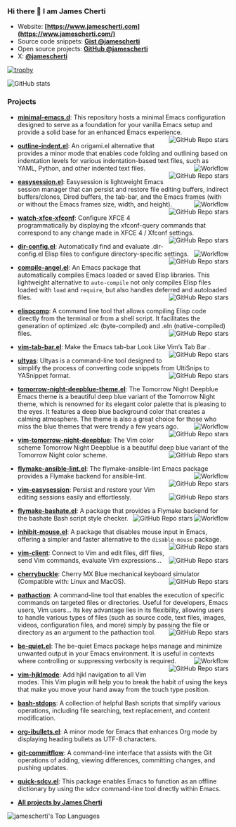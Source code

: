 ### Hi there 👋 I am James Cherti

- Website: **[https://www.jamescherti.com](https://www.jamescherti.com/)**
- Source code snippets: **[Gist @jamescherti](https://gist.github.com/jamescherti)**
- Open source projects: **[GitHub @jamescherti](https://github.com/jamescherti)**
- X: **[@jamescherti](https://x.com/jamescherti)**

[![trophy](https://github-profile-trophy.vercel.app/?username=jamescherti&title=Stars,Commits,Repositories,PullRequest&theme=flat)](https://github.com/ryo-ma/github-profile-trophy)

![GitHub stats](https://github-readme-stats.vercel.app/api?username=jamescherti&show_icons=true&theme=default)

### Projects

- **[minimal-emacs.d](https://github.com/jamescherti/minimal-emacs.d)**: This repository hosts a minimal Emacs configuration designed to serve as a foundation for your vanilla Emacs setup and provide a solid base for an enhanced Emacs experience. <img align="right" alt="GitHub Repo stars" src="https://img.shields.io/github/stars/jamescherti/minimal-emacs.d?style=social">

- **[outline-indent.el](https://github.com/jamescherti/outline-indent.el)**: An origami.el alternative that provides a minor mode that enables code folding and outlining based on indentation levels for various indentation-based text files, such as YAML, Python, and other indented text files. <img align="right" alt="Workflow" src="https://github.com/jamescherti/outline-indent.el/actions/workflows/ci.yml/badge.svg"> <img align="right" alt="GitHub Repo stars" src="https://img.shields.io/github/stars/jamescherti/outline-indent.el?style=social">

- **[easysession.el](https://github.com/jamescherti/easysession.el)**: Easysession is lightweight Emacs session manager that can persist and restore file editing buffers, indirect buffers/clones, Dired buffers, the tab-bar, and the Emacs frames (with or without the Emacs frames size, width, and height). <img align="right" alt="Workflow" src="https://github.com/jamescherti/easysession.el/actions/workflows/ci.yml/badge.svg"> <img align="right" alt="GitHub Repo stars" src="https://img.shields.io/github/stars/jamescherti/easysession.el?style=social">

- **[watch-xfce-xfconf](https://github.com/jamescherti/watch-xfce-xfconf)**: Configure XFCE 4 programmatically by displaying the xfconf-query commands that correspond to any change made in XFCE 4 / Xfconf settings. <img align="right" alt="GitHub Repo stars" src="https://img.shields.io/github/stars/jamescherti/watch-xfce-xfconf?style=social">

- **[dir-config.el](https://github.com/jamescherti/dir-config.el)**: Automatically find and evaluate .dir-config.el Elisp files to configure directory-specific settings. <img align="right" alt="Workflow" src="https://github.com/jamescherti/dir-config.el/actions/workflows/ci.yml/badge.svg"> <img align="right" alt="GitHub Repo stars" src="https://img.shields.io/github/stars/jamescherti/dir-config.el?style=social">

- **[compile-angel.el](https://github.com/jamescherti/compile-angel.el)**: An Emacs package that automatically compiles Emacs loaded or saved Elisp libraries. This lightweight alternative to `auto-compile` not only compiles Elisp files loaded with `load` and `require`, but also handles deferred and autoloaded files. <img align="right" alt="GitHub Repo stars" src="https://img.shields.io/github/stars/jamescherti/compile-angel.el?style=social">

- **[elispcomp](https://github.com/jamescherti/elispcomp)**: A command line tool that allows compiling Elisp code directly from the terminal or from a shell script. It facilitates the generation of optimized .elc (byte-compiled) and .eln (native-compiled) files. <img align="right" alt="GitHub Repo stars" src="https://img.shields.io/github/stars/jamescherti/elispcomp?style=social">

- **[vim-tab-bar.el](https://github.com/jamescherti/vim-tab-bar.el)**: Make the Emacs tab-bar Look Like Vim’s Tab Bar . <img align="right" alt="GitHub Repo stars" src="https://img.shields.io/github/stars/jamescherti/vim-tab-bar.el?style=social">

- **[ultyas](https://github.com/jamescherti/ultyas)**: Ultyas is a command-line tool designed to simplify the process of converting code snippets from UltiSnips to YASnippet format. <img align="right" alt="GitHub Repo stars" src="https://img.shields.io/github/stars/jamescherti/ultyas?style=social">

- **[tomorrow-night-deepblue-theme.el](https://github.com/jamescherti/tomorrow-night-deepblue-theme.el)**: The Tomorrow Night Deepblue Emacs theme is a beautiful deep blue variant of the Tomorrow Night theme, which is renowned for its elegant color palette that is pleasing to the eyes. It features a deep blue background color that creates a calming atmosphere. The theme is also a great choice for those who miss the blue themes that were trendy a few years ago. <img align="right" alt="Workflow" src="https://github.com/jamescherti/tomorrow-night-deepblue-theme.el/actions/workflows/ci.yml/badge.svg"> <img align="right" alt="GitHub Repo stars" src="https://img.shields.io/github/stars/jamescherti/tomorrow-night-deepblue-theme.el?style=social">

- **[vim-tomorrow-night-deepblue](https://github.com/jamescherti/vim-tomorrow-night-deepblue)**: The Vim color scheme Tomorrow Night Deepblue is a beautiful deep blue variant of the Tomorrow Night color scheme. <img align="right" alt="GitHub Repo stars" src="https://img.shields.io/github/stars/jamescherti/vim-tomorrow-night-deepblue?style=social">

- **[flymake-ansible-lint.el](https://github.com/jamescherti/flymake-ansible-lint.el)**: The flymake-ansible-lint Emacs package provides a Flymake backend for ansible-lint. <img align="right" alt="Workflow" src="https://github.com/jamescherti/flymake-ansible-lint.el/actions/workflows/ci.yml/badge.svg"> <img align="right" alt="GitHub Repo stars" src="https://img.shields.io/github/stars/jamescherti/flymake-ansible-lint.el?style=social">

- **[vim-easysession](https://github.com/jamescherti/vim-easysession)**: Persist and restore your Vim editing sessions easily and effortlessly. <img align="right" alt="GitHub Repo stars" src="https://img.shields.io/github/stars/jamescherti/vim-easysession?style=social">

- **[flymake-bashate.el](https://github.com/jamescherti/flymake-bashate.el)**: A package that provides a Flymake backend for the bashate Bash script style checker. <img align="right" alt="Workflow" src="https://github.com/jamescherti/flymake-bashate.el/actions/workflows/ci.yml/badge.svg"> <img align="right" alt="GitHub Repo stars" src="https://img.shields.io/github/stars/jamescherti/flymake-bashate.el?style=social">

- **[inhibit-mouse.el](https://github.com/jamescherti/inhibit-mouse.el)**: A package that disables mouse input in Emacs, offering a simpler and faster alternative to the `disable-mouse` package. <img align="right" alt="GitHub Repo stars" src="https://img.shields.io/github/stars/jamescherti/inhibit-mouse.el?style=social">

- **[vim-client](https://github.com/jamescherti/vim-client)**: Connect to Vim and edit files, diff files, send Vim commands, evaluate Vim expressions... <img align="right" alt="GitHub Repo stars" src="https://img.shields.io/github/stars/jamescherti/vim-client?style=social">

- **[cherrybuckle](https://github.com/jamescherti/cherrybuckle)**: Cherry MX Blue mechanical keyboard simulator (Compatible with: Linux and MacOS). <img align="right" alt="GitHub Repo stars" src="https://img.shields.io/github/stars/jamescherti/cherrybuckle?style=social">

- **[pathaction](https://github.com/jamescherti/pathaction)**: A command-line tool that enables the execution of specific commands on targeted files or directories. Useful for developers, Emacs users, Vim users... Its key advantage lies in its flexibility, allowing users to handle various types of files (such as source code, text files, images, videos, configuration files, and more) simply by passing the file or directory as an argument to the pathaction tool. <img align="right" alt="GitHub Repo stars" src="https://img.shields.io/github/stars/jamescherti/pathaction?style=social">

- **[be-quiet.el](https://github.com/jamescherti/be-quiet.el)**: The be-quiet Emacs package helps manage and minimize unwanted output in your Emacs environment. It is useful in contexts where controlling or suppressing verbosity is required. <img align="right" alt="Workflow" src="https://github.com/jamescherti/be-quiet.el/actions/workflows/ci.yml/badge.svg"> <img align="right" alt="GitHub Repo stars" src="https://img.shields.io/github/stars/jamescherti/be-quiet.el?style=social">

- **[vim-hjklmode](https://github.com/jamescherti/vim-hjklmode)**: Add hjkl navigation to all Vim modes. This Vim plugin will help you to break the habit of using the keys that make you move your hand away from the touch type position.

- **[bash-stdops](https://github.com/jamescherti/bash-stdops)**: A collection of helpful Bash scripts that simplify various operations, including file searching, text replacement, and content modification.

- **[org-ibullets.el](https://github.com/jamescherti/org-ibullets.el)**: A minor mode for Emacs that enhances Org mode by displaying heading bullets as UTF-8 characters.

- **[git-commitflow](https://github.com/jamescherti/git-commitflow)**: A command-line interface that assists with the Git operations of adding, viewing differences, committing changes, and pushing updates.

- **[quick-sdcv.el](https://github.com/jamescherti/quick-sdcv.el)**: This package enables Emacs to function as an offline dictionary by using the sdcv command-line tool directly within Emacs.

- **[All projects by James Cherti](https://github.com/jamescherti?tab=repositories&q=&type=source&language=&sort=stargazers)**

![jamescherti's Top Languages](https://github-readme-stats.vercel.app/api/top-langs/?username=jamescherti&theme=default&show_icons=true&hide_border=true&layout=compact)

<div id="header" align="center">
<img src="https://komarev.com/ghpvc/?username=jamescherti&style=for-the-badge&color=orange" alt=""/>
</div>
